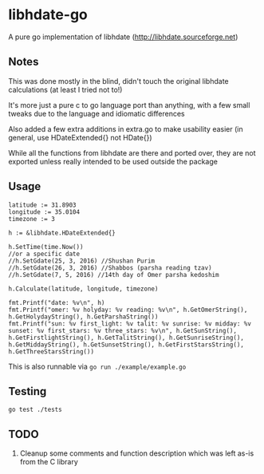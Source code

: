 # libhdate-go

A pure go implementation of libhdate (http://libhdate.sourceforge.net)

## Notes

This was done mostly in the blind, didn't touch the original libhdate calculations (at least I tried not to!)

It's more just a pure c to go language port than anything, with a few small tweaks due to the language and idiomatic differences

Also added a few extra additions in extra.go to make usability easier (in general, use HDateExtended{} not HDate{})

While all the functions from libhdate are there and ported over, they are not exported unless really intended to be used outside the package

## Usage

```
latitude := 31.8903
longitude := 35.0104
timezone := 3

h := &libhdate.HDateExtended{}

h.SetTime(time.Now())
//or a specific date
//h.SetGdate(25, 3, 2016) //Shushan Purim
//h.SetGdate(26, 3, 2016) //Shabbos (parsha reading tzav)
//h.SetGdate(7, 5, 2016) //14th day of Omer parsha kedoshim

h.Calculate(latitude, longitude, timezone)

fmt.Printf("date: %v\n", h)
fmt.Printf("omer: %v holyday: %v reading: %v\n", h.GetOmerString(), h.GetHolydayString(), h.GetParshaString())
fmt.Printf("sun: %v first_light: %v talit: %v sunrise: %v midday: %v sunset: %v first_stars: %v three_stars: %v\n", h.GetSunString(), h.GetFirstlightString(), h.GetTalitString(), h.GetSunriseString(), h.GetMiddayString(), h.GetSunsetString(), h.GetFirstStarsString(), h.GetThreeStarsString())
```

This is also runnable via `go run ./example/example.go`

## Testing

`go test ./tests`

## TODO

1. Cleanup some comments and function description which was left as-is from the C library
